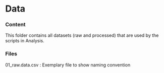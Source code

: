 # Data
### Content
This folder contains all datasets (raw and processed) that are used by the scripts in Analysis.
### Files
01_raw.data.csv     : Exemplary file to show naming convention
